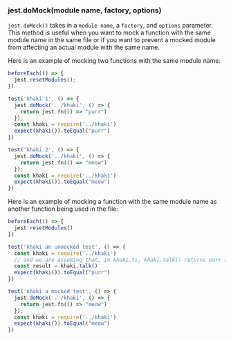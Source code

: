 ### jest.doMock(module name, factory, options)

`jest.doMock()` takes in a `module name`, a `factory`, and `options` parameter. This method is useful when you want to
mock a function with the same module name in the same file or if you want to prevent a mocked module from affecting an
actual module with the same name. 

Here is an example of mocking two functions with the same module name:
```typescript
beforeEach(() => {
  jest.resetModules();
})

test('khaki 1', () => {
  jest.doMock('../khaki', () => {
    return jest.fn(() => "purr")
  });
  const khaki = require('../khaki')
  expect(khaki()).toEqual("purr")
})

test('khaki 2', () => {
  jest.doMock('../khaki', () => {
    return jest.fn(() => "meow")
  });
  const khaki = require('../khaki')
  expect(khaki()).toEqual("meow")
})
```

Here is an example of mocking a function with the same module name as another function being used in the file:
```typescript
beforeEach(() => {
  jest.resetModules()
})

test('khaki an unmocked test', () => {
  const khaki = require('../khaki')
  // and we are assuming that, in khaki.ts, khaki.talk() returns purr always...
  const result = khaki.talk() 
  expect(khaki()).toEqual("purr")
})

test('khaki a mocked test', () => {
  jest.doMock('../khaki', () => {
    return jest.fn(() => "meow")
  });
  const khaki = require('../khaki')
  expect(khaki()).toEqual("meow")
})
```
